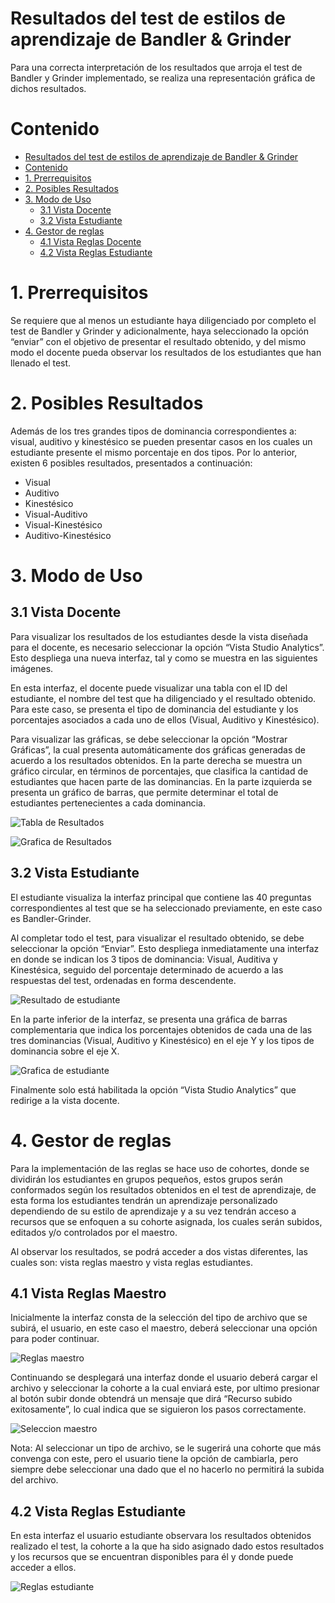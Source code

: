 # Resultados del test de estilos de aprendizaje de Bandler & Grinder

Para una correcta interpretación de los resultados que arroja el test de Bandler y Grinder implementado, se realiza una representación gráfica de dichos resultados.


# Contenido

- [Resultados del test de estilos de aprendizaje de Bandler & Grinder](#resultados-del-test-de-estilos-de-aprendizaje-de-bandler--grinder)
- [Contenido](#contenido)
- [1. Prerrequisitos](#1-prerrequisitos)
- [2. Posibles Resultados](#2-posibles-resultados)
- [3. Modo de Uso](#3-modo-de-uso)
  - [3.1 Vista Docente](#31-vista-docente)
  - [3.2 Vista Estudiante](#32-vista-estudiante)
- [4. Gestor de reglas](#4-gestor-de-reglas)
  - [4.1 Vista Reglas Docente](#41-vista-reglas-maestro)
  - [4.2 Vista Reglas Estudiante](#42-vista-reglas-estudiante)

# 1. Prerrequisitos

Se requiere que al menos un estudiante haya diligenciado por completo el test de Bandler y Grinder y adicionalmente, haya seleccionado la opción “enviar” con el objetivo de presentar el resultado obtenido, y del mismo modo el docente pueda observar los resultados de los estudiantes que han llenado el test.

# 2. Posibles Resultados

Además de los tres grandes tipos de dominancia correspondientes a: visual, auditivo y kinestésico se pueden presentar casos en los cuales un estudiante presente el mismo porcentaje en dos tipos. Por lo anterior, existen 6 posibles resultados, presentados a continuación: 

- Visual
- Auditivo
- Kinestésico
- Visual-Auditivo
- Visual-Kinestésico
- Auditivo-Kinestésico

# 3. Modo de Uso

## 3.1 Vista Docente

Para visualizar los resultados de los estudiantes desde la vista diseñada para el docente, es necesario seleccionar la opción “Vista Studio Analytics”. Esto despliega una nueva interfaz, tal y como se muestra en las siguientes imágenes.  

En esta interfaz, el docente puede visualizar una tabla con el ID del estudiante, el nombre del test que ha diligenciado y el resultado obtenido. Para este caso, se presenta el tipo de dominancia del estudiante y los porcentajes asociados a cada uno de ellos (Visual, Auditivo y Kinestésico).

Para visualizar las gráficas, se debe seleccionar la opción “Mostrar Gráficas”, la cual presenta automáticamente dos gráficas generadas de acuerdo a los resultados obtenidos. En la parte derecha se muestra un gráfico circular, en términos de porcentajes, que clasifica la cantidad de estudiantes que hacen parte de las dominancias. En la parte izquierda se presenta un gráfico de barras, que permite determinar el total de estudiantes pertenecientes a cada dominancia. 

![Tabla de Resultados](https://raw.githubusercontent.com/LauraMamian/XBlock-Estilos-de-aprendizaje/grupo3/img/res_tabla.png)

![Grafica de Resultados](https://raw.githubusercontent.com/LauraMamian/XBlock-Estilos-de-aprendizaje/grupo3/img/res_grafs.png)

## 3.2 Vista Estudiante

El estudiante visualiza la interfaz principal que contiene las 40 preguntas correspondientes al test que se ha seleccionado previamente, en este caso es Bandler-Grinder.

Al completar todo el test, para visualizar el resultado obtenido, se debe seleccionar la opción “Enviar”. Esto despliega inmediatamente una interfaz en donde se indican los 3 tipos de dominancia: Visual, Auditiva y Kinestésica, seguido del porcentaje determinado de acuerdo a las respuestas del test, ordenadas en forma descendente.

![Resultado de estudiante](https://raw.githubusercontent.com/LauraMamian/XBlock-Estilos-de-aprendizaje/grupo3/img/res_est1.jpg)

En la parte inferior de la interfaz, se presenta una gráfica de barras complementaria que indica los porcentajes obtenidos de cada una de las tres dominancias (Visual, Auditivo y Kinestésico) en el eje Y y los tipos de dominancia sobre el eje X.

![Grafica de estudiante](https://raw.githubusercontent.com/LauraMamian/XBlock-Estilos-de-aprendizaje/grupo3/img/res_est2.jpg)

Finalmente solo está habilitada la opción “Vista Studio Analytics” que redirige a la vista docente.

# 4. Gestor de reglas
Para la implementación de las reglas se hace uso de cohortes, donde se dividirán los estudiantes en grupos pequeños, estos grupos serán conformados según los resultados obtenidos en el test de aprendizaje, de esta forma los estudiantes tendrán un aprendizaje personalizado dependiendo de su estilo de aprendizaje y a su vez tendrán acceso a recursos que se enfoquen a su cohorte asignada, los cuales serán subidos, editados y/o controlados por el maestro.

Al observar los resultados, se podrá acceder a dos vistas diferentes, las cuales son: vista reglas maestro y vista reglas estudiantes.

## 4.1 Vista Reglas Maestro

Inicialmente la interfaz consta de la selección del tipo de archivo que se subirá, el usuario, en este caso el maestro, deberá seleccionar una opción para poder continuar. 

![Reglas maestro](https://raw.githubusercontent.com/LauraMamian/XBlock-Estilos-de-aprendizaje/grupo3/img/reg_maes.jpeg)

Continuando se desplegará una interfaz donde el usuario deberá cargar el archivo y seleccionar la cohorte a la cual enviará este, por ultimo presionar al botón subir donde obtendrá un mensaje que dirá “Recurso subido exitosamente”, lo cual indica que se siguieron los pasos correctamente.

![Seleccion maestro](https://raw.githubusercontent.com/LauraMamian/XBlock-Estilos-de-aprendizaje/grupo3/img/selec_maes.jpeg)

Nota: Al seleccionar un tipo de archivo, se le sugerirá una cohorte que más convenga con este, pero el usuario tiene la opción de cambiarla, pero siempre debe seleccionar una dado que el no hacerlo no permitirá la subida del archivo.

## 4.2 Vista Reglas Estudiante

En esta interfaz el usuario estudiante observara los resultados obtenidos realizado el test, la cohorte a la que ha sido asignado dado estos resultados y los recursos que se encuentran disponibles para él y donde puede acceder a ellos.

![Reglas estudiante](https://raw.githubusercontent.com/LauraMamian/XBlock-Estilos-de-aprendizaje/grupo3/img/reg_est.jpeg)
